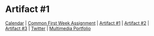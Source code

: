 <h1>Artifact #1</h1>

<a href="/index">Calendar</a>  |  <a href="/Common_First_Week_Assignment">Common First Week Assignment</a> | <a href="/Artifact_1">Artifact #1</a> |  <a href="/Artifact_2">Artifact #2</a> |  <a href="/Artifact_3">Artifact #3</a> |  <a href="/Twitter">Twitter</a> | <a href="/Multimedia_Portfolio">Multimedia Portfolio</a>
